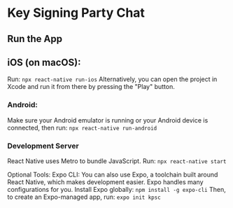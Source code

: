 # Key Signing Party Chat

## Run the App

## iOS (on macOS): 
Run: `npx react-native run-ios`
Alternatively, you can open the project in Xcode and run it from there by pressing the "Play" button.

### Android:
Make sure your Android emulator is running or your Android device is connected, then run: `npx react-native run-android`

### Development Server
React Native uses Metro to bundle JavaScript. Run: `npx react-native start`

Optional Tools:
Expo CLI: You can also use Expo, a toolchain built around React Native, which makes development easier. Expo handles many configurations for you. Install Expo globally: `npm install -g expo-cli`
Then, to create an Expo-managed app, run: `expo init kpsc`
